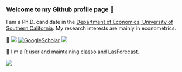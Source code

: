 ### Welcome to my Github profile page 👋

I am a Ph.D. candidate in the [Department of Economics, University of Southern California](https://dornsife.usc.edu/econ/about-us/). My research interests are mainly in econometrics.

🔭 <a href="https://zhan-gao.github.io/cv.pdf"><img src="https://img.shields.io/badge/PDF-CV-red?style=flat-square&logo=adobe"></a> 
<a href='https://scholar.google.com/citations?user=cYUBC7AAAAAJ&hl=en&oi=ao' target="_blank"><img alt='GoogleScholar' src='https://img.shields.io/badge/Scholar-100000?style=flat&logo=GoogleScholar&logoColor=white&&color=0181FF'></a>
<a href="https://zhan-gao.github.io/"><img src="https://img.shields.io/badge/Website-ZhanGao-red?style=flat-square"></a>  

🌱 I'm a R user and maintaining [classo]( https://github.com/zhan-gao/classo) and [LasForecast]( https://github.com/zhan-gao/LasForecast).


![](https://github-stats-alpha.vercel.app/api?username=zhan-gao&cc=22272e&tc=37BCF6&ic=fff&bc=0000)
